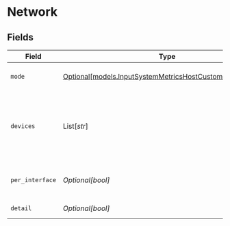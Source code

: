 # Network


## Fields

| Field                                                                                                            | Type                                                                                                             | Required                                                                                                         | Description                                                                                                      |
| ---------------------------------------------------------------------------------------------------------------- | ---------------------------------------------------------------------------------------------------------------- | ---------------------------------------------------------------------------------------------------------------- | ---------------------------------------------------------------------------------------------------------------- |
| `mode`                                                                                                           | [Optional[models.InputSystemMetricsHostCustomNetworkMode]](../models/inputsystemmetricshostcustomnetworkmode.md) | :heavy_minus_sign:                                                                                               | Select the level of detail for network metrics                                                                   |
| `devices`                                                                                                        | List[*str*]                                                                                                      | :heavy_minus_sign:                                                                                               | Network interfaces to include/exclude. Examples: eth0, !lo. All interfaces are included if this list is empty.   |
| `per_interface`                                                                                                  | *Optional[bool]*                                                                                                 | :heavy_minus_sign:                                                                                               | Generate separate metrics for each interface                                                                     |
| `detail`                                                                                                         | *Optional[bool]*                                                                                                 | :heavy_minus_sign:                                                                                               | Generate full network metrics                                                                                    |